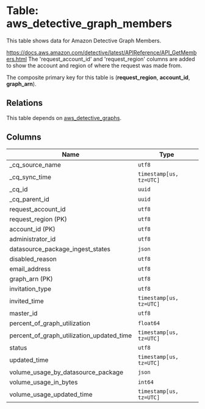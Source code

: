 # Table: aws_detective_graph_members

This table shows data for Amazon Detective Graph Members.

https://docs.aws.amazon.com/detective/latest/APIReference/API_GetMembers.html
The 'request_account_id' and 'request_region' columns are added to show the account and region of where the request was made from.

The composite primary key for this table is (**request_region**, **account_id**, **graph_arn**).

## Relations

This table depends on [aws_detective_graphs](aws_detective_graphs).

## Columns

| Name          | Type          |
| ------------- | ------------- |
|_cq_source_name|`utf8`|
|_cq_sync_time|`timestamp[us, tz=UTC]`|
|_cq_id|`uuid`|
|_cq_parent_id|`uuid`|
|request_account_id|`utf8`|
|request_region (PK)|`utf8`|
|account_id (PK)|`utf8`|
|administrator_id|`utf8`|
|datasource_package_ingest_states|`json`|
|disabled_reason|`utf8`|
|email_address|`utf8`|
|graph_arn (PK)|`utf8`|
|invitation_type|`utf8`|
|invited_time|`timestamp[us, tz=UTC]`|
|master_id|`utf8`|
|percent_of_graph_utilization|`float64`|
|percent_of_graph_utilization_updated_time|`timestamp[us, tz=UTC]`|
|status|`utf8`|
|updated_time|`timestamp[us, tz=UTC]`|
|volume_usage_by_datasource_package|`json`|
|volume_usage_in_bytes|`int64`|
|volume_usage_updated_time|`timestamp[us, tz=UTC]`|